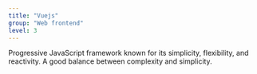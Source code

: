 ```yaml
---
title: "Vuejs"
group: "Web frontend"
level: 3
---
```


Progressive JavaScript framework known for its simplicity, flexibility, and reactivity. A good balance between complexity and simplicity.